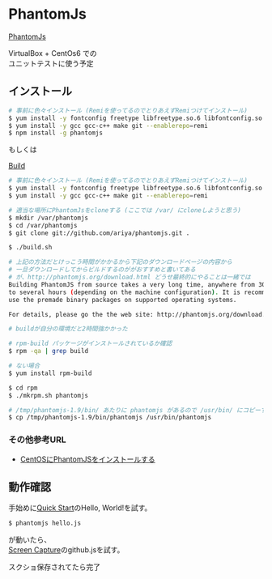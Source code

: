 # PhantomJs
[PhantomJs](http://phantomjs.org/)

VirtualBox + CentOs6 での  
ユニットテストに使う予定  

## インストール

```bash
# 事前に色々インストール (Remiを使ってるのでとりあえずRemiつけてインストール)
$ yum install -y fontconfig freetype libfreetype.so.6 libfontconfig.so.1 libstdc++.so.6 openssl-devel freetype-devel fontconfig-devel --enablerepo=remi
$ yum install -y gcc gcc-c++ make git --enablerepo=remi
$ npm install -g phantomjs
```

もしくは


[Build](http://phantomjs.org/build.html)

```bash
# 事前に色々インストール (Remiを使ってるのでとりあえずRemiつけてインストール)
$ yum install -y fontconfig freetype libfreetype.so.6 libfontconfig.so.1 libstdc++.so.6 openssl-devel freetype-devel fontconfig-devel --enablerepo=remi
$ yum install -y gcc gcc-c++ make git --enablerepo=remi

# 適当な場所にPhantomJsをcloneする (ここでは /var/ にcloneしようと思う)
$ mkdir /var/phantomjs
$ cd /var/phantomjs
$ git clone git://github.com/ariya/phantomjs.git .

$ ./build.sh

# 上記の方法だとけっこう時間がかかるから下記のダウンロードページの内容から
# 一旦ダウンロードしてからビルドするのががおすすめと書いてある
# が、http://phantomjs.org/download.html どうせ最終的にやることは一緒では
Building PhantomJS from source takes a very long time, anywhere from 30 minutes
to several hours (depending on the machine configuration). It is recommended to
use the premade binary packages on supported operating systems.

For details, please go the the web site: http://phantomjs.org/download.html

# buildが自分の環境だと2時間強かかった

# rpm-build パッケージがインストールされているか確認
$ rpm -qa | grep build

# ない場合
$ yum install rpm-build

$ cd rpm
$ ./mkrpm.sh phantomjs

# /tmp/phantomjs-1.9/bin/ あたりに phantomjs があるので /usr/bin/ にコピーする
$ cp /tmp/phantomjs-1.9/bin/phantomjs /usr/bin/phantomjs
```

### その他参考URL
* [CentOSにPhantomJSをインストールする](http://konboi.hatenablog.com/entry/2013/07/05/173957)

## 動作確認

手始めに[Quick Start](http://phantomjs.org/quick-start.html)のHello, World!を試す。

```bash
$ phantomjs hello.js
```

が動いたら、  
[Screen Capture](http://phantomjs.org/screen-capture.html)のgithub.jsを試す。

スクショ保存されてたら完了

